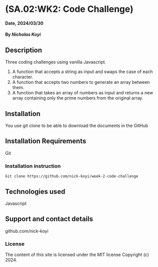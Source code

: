 # (SA.02:WK2: Code Challenge)

#### Date, 2024/03/30

#### By _Nicholas Koyi_

## Description

Three coding challenges using vanilla Javascript.

1.  A function that accepts a string as input and swaps the case of each character.
2.  A function that accepts two numbers to generate an array between them.
3.  A function that takes an array of numbers as input and returns a new array containing only the prime numbers from the original array.

## Installation

You use git clone to be able to download the documents in the GitHub

## Installation Requirements

Git

### Installation instruction

```
Git clone https://github.com/nick-koyi/week-2-code-challenge

```

## Technologies used

Javascript

## Support and contact details

github.com/nick-koyi

### License

The content of this site is licensed under the MIT license
Copyright (c) 2024.
